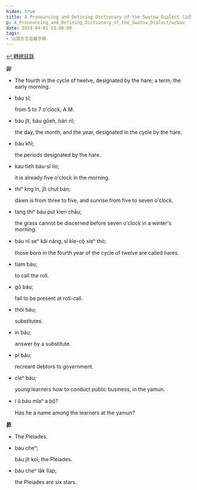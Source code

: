 ```yaml
---
hiden: true
title: A Pronouncing and Defining Dictionary of the Swatow Dialect (汕頭方言音義字典) / bau
p: A_Pronouncing_and_Defining_Dictionary_of_the_Swatow_Dialect/w/bau
date: 2024-04-01 23:00:00
tags: 
- 汕頭方言音義字典
---
```


[↩️ 轉總目錄](/A_Pronouncing_and_Defining_Dictionary_of_the_Swatow_Dialect)


**卯**
- The fourth in the cycle of twelve, designated by the hare; a term; the early morning.

- báu sî;

  from 5 to 7 o'clock, A.M.

- báu jît, báu gûeh, bán nî;

  the day, the month, and the year, designated in the cycle by the hare.

- báu khî;

  the periods designated by the hare.

- kau tîeh báu-sî lío;

  it is already five o'clock in the morning.

- thiⁿ kng în, jît chut bán;

  dawn is from three to five, and sunrise from five to seven o'clock.

- tang thiⁿ báu put kìen cháu;

  the grass cannot be discerned before seven o'clock in a winter's morning.

- báu nî seⁿ kâi nâng, sĭ kìe-cò̤ sìeⁿ thò;

  those born in the fourth year of the cycle of twelve are called hares.

- tíam báu;

  to call the roll.

- gō báu;

  fail to be present at roll-call.

- thòi báu;

  substitutes.

- ìn báu;

  answer by a substitute.

- pí báu;

  recreant debtors to government.

- cĭeⁿ báu;

  young learners how to conduct public business, in the yamun.

- i ŭ báu mîaⁿ a bô̤?

  Has he a name among the learners at the yamun?

**昴**
- The Pleiades.

- báu cheⁿ;

  báu jît koi; the Pleiades.

- báu cheⁿ lâk lîap;

  the Pleiades are six stars.
